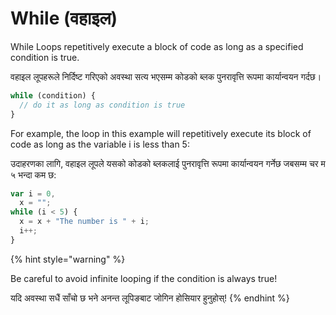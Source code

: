 # While (वहाइल)

While Loops repetitively execute a block of code as long as a specified condition is true.

वहाइल लूपहरूले निर्दिष्ट गरिएको अवस्था सत्य भएसम्म कोडको ब्लक पुनरावृत्ति रूपमा कार्यान्वयन गर्दछ।

```javascript
while (condition) {
  // do it as long as condition is true
}
```

For example, the loop in this example will repetitively execute its block of code as long as the variable i is less than 5:

उदाहरणका लागि, वहाइल लूपले यसको कोडको ब्लकलाई पुनरावृत्ति रूपमा कार्यान्वयन गर्नेछ जबसम्म चर म ५ भन्दा कम छ:

```javascript
var i = 0,
  x = "";
while (i < 5) {
  x = x + "The number is " + i;
  i++;
}
```

{% hint style="warning" %}


Be careful to avoid infinite looping if the condition is always true!

यदि अवस्था सधैं साँचो छ भने अनन्त लूपिङबाट जोगिन होसियार हुनुहोस्!
{% endhint %}
